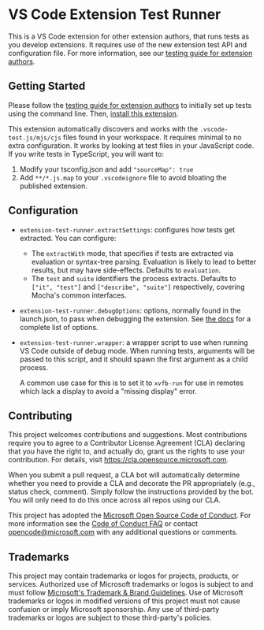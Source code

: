 # VS Code Extension Test Runner

This is a VS Code extension for other extension authors, that runs tests as you
develop extensions. It requires use of the new extension test API and
configuration file. For more information, see our
[testing guide for extension authors](https://code.visualstudio.com/api/working-with-extensions/testing-extension).

## Getting Started

Please follow the
[testing guide for extension authors](https://code.visualstudio.com/api/working-with-extensions/testing-extension)
to initially set up tests using the command line. Then,
[install this extension](https://marketplace.visualstudio.com/items?itemName=ms-vscode.extension-test-runner).

This extension automatically discovers and works with the
`.vscode-test.js/mjs/cjs` files found in your workspace. It requires minimal to
no extra configuration. It works by looking at test files in your JavaScript
code. If you write tests in TypeScript, you will want to:

1. Modify your tsconfig.json and add `"sourceMap": true`
1. Add `**/*.js.map` to your `.vscodeignore` file to avoid bloating the
   published extension.

## Configuration

-   `extension-test-runner.extractSettings`: configures how tests get extracted.
    You can configure:

    -   The `extractWith` mode, that specifies if tests are extracted via
        evaluation or syntax-tree parsing. Evaluation is likely to lead to
        better results, but may have side-effects. Defaults to `evaluation`.
    -   The `test` and `suite` identifiers the process extracts. Defaults to
        `["it", "test"]` and `["describe", "suite"]` respectively, covering
        Mocha's common interfaces.

-   `extension-test-runner.debugOptions`: options, normally found in the
    launch.json, to pass when debugging the extension. See
    [the docs](https://code.visualstudio.com/docs/nodejs/nodejs-debugging#_launch-configuration-attributes)
    for a complete list of options.

-   `extension-test-runner.wrapper`: a wrapper script to use when running VS
    Code outside of debug mode. When running tests, arguments will be passed to
    this script, and it should spawn the first argument as a child process.

    A common use case for this is to set it to `xvfb-run` for use in remotes
    which lack a display to avoid a "missing display" error.

## Contributing

This project welcomes contributions and suggestions. Most contributions require
you to agree to a Contributor License Agreement (CLA) declaring that you have
the right to, and actually do, grant us the rights to use your contribution. For
details, visit https://cla.opensource.microsoft.com.

When you submit a pull request, a CLA bot will automatically determine whether
you need to provide a CLA and decorate the PR appropriately (e.g., status check,
comment). Simply follow the instructions provided by the bot. You will only need
to do this once across all repos using our CLA.

This project has adopted the
[Microsoft Open Source Code of Conduct](https://opensource.microsoft.com/codeofconduct/).
For more information see the
[Code of Conduct FAQ](https://opensource.microsoft.com/codeofconduct/faq/) or
contact [opencode@microsoft.com](mailto:opencode@microsoft.com) with any
additional questions or comments.

## Trademarks

This project may contain trademarks or logos for projects, products, or
services. Authorized use of Microsoft trademarks or logos is subject to and must
follow
[Microsoft's Trademark & Brand Guidelines](https://www.microsoft.com/en-us/legal/intellectualproperty/trademarks/usage/general).
Use of Microsoft trademarks or logos in modified versions of this project must
not cause confusion or imply Microsoft sponsorship. Any use of third-party
trademarks or logos are subject to those third-party's policies.

